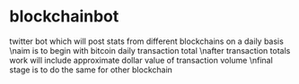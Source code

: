 # blockchainbot
twitter bot which will post stats from different blockchains on a daily basis
\naim is to begin with bitcoin daily transaction total
\nafter transaction totals work will include approximate dollar value of transaction volume
\nfinal stage is to do the same for other blockchain
